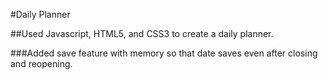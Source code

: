 #Daily Planner

##Used Javascript, HTML5, and CSS3 to create a daily planner.

###Added save feature with memory so that date saves even after closing and reopening.
